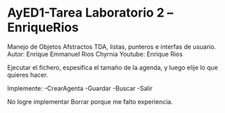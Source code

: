 # AyED1-Tarea Laboratorio 2 –EnriqueRios
 Manejo de Objetos Afstractos TDA, listas, punteros e interfas de usuario.
Autor:   Enrique Emmanuel Rios Chyrnia
Youtube: Enrique Rios

Ejecutar el fichero, espesifica el tamaño de la agenda, y luego elije lo que quieres hacer.

Implemente:
-CrearAgenta
-Guardar
-Buscar
-Salir

No logre implementar Borrar porque me falto experiencia.

